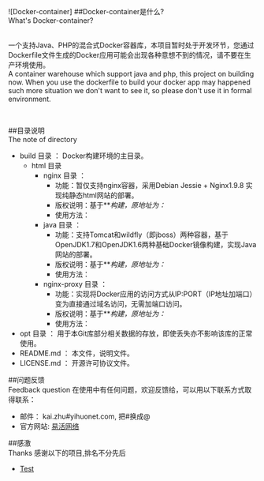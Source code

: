 ![Docker-container]<!--(mahua-logo.jpg)-->
##Docker-container是什么?<br/>What's Docker-container?

<br/>一个支持Java、PHP的混合式Docker容器库，本项目暂时处于开发环节，您通过Dockerfile文件生成的Docker应用可能会出现各种意想不到的情况，请不要在生产环境使用。
<br/>A container warehouse which support java and php, this project on building now. When you use the dockerfile to build your docker app may happened such more situation we don't want to see it, so please don't use it in formal environment.


<br/>

##目录说明<br/>The note of directory

* build 目录 ： Docker构建环境的主目录。
    * html 目录 
        * nginx 目录 ：
            * 功能：暂仅支持nginx容器，采用Debian Jessie + Nginx1.9.8 实现纯静态html网站的部署。
            * 版权说明：基于***构建，原地址为：*
            * 使用方法：
        * java 目录 ：
            * 功能：支持Tomcat和wildfly（即jboss）两种容器，基于OpenJDK1.7和OpenJDK1.6两种基础Docker镜像构建，实现Java网站的部署。 
            * 版权说明：基于***构建，原地址为：*
    		* 使用方法：
        * nginx-proxy 目录 ：
            * 功能：实现将Docker应用的访问方式从IP:PORT（IP地址加端口）变为直接通过域名访问，无需加端口访问。
			* 版权说明：基于***构建，原地址为：*
			* 使用方法：
* opt 目录 ： 用于本Git库部分相关数据的存放，即使丢失亦不影响该库的正常使用。
* README.md ： 本文件，说明文件。
* LICENSE.md ： 开源许可协议文件。
			

##问题反馈<br/>Feedback question
在使用中有任何问题，欢迎反馈给，可以用以下联系方式取得联系：

* 邮件： kai.zhu#yihuonet.com, 把#换成@
* 官方网站: [易活网络](http://www.yihuonet.com)


##感激<br/>Thanks
感谢以下的项目,排名不分先后

* [Test](http://www.example.com/) 

